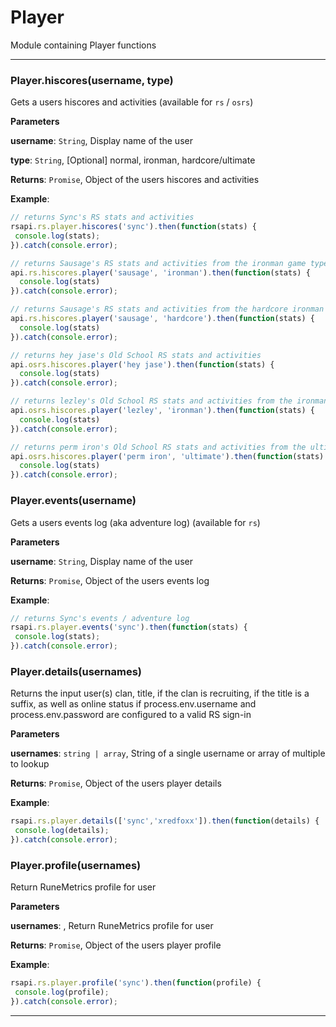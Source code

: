 # Player

Module containing Player functions



* * *

### Player.hiscores(username, type) 

Gets a users hiscores and activities (available for `rs` / `osrs`)

**Parameters**

**username**: `String`, Display name of the user

**type**: `String`, [Optional] normal, ironman, hardcore/ultimate

**Returns**: `Promise`, Object of the users hiscores and activities

**Example**:

```js
// returns Sync's RS stats and activitiesrsapi.rs.player.hiscores('sync').then(function(stats) { console.log(stats);}).catch(console.error);// returns Sausage's RS stats and activities from the ironman game typeapi.rs.hiscores.player('sausage', 'ironman').then(function(stats) {  console.log(stats)}).catch(console.error);// returns Sausage's RS stats and activities from the hardcore ironman game typeapi.rs.hiscores.player('sausage', 'hardcore').then(function(stats) {  console.log(stats)}).catch(console.error);// returns hey jase's Old School RS stats and activitiesapi.osrs.hiscores.player('hey jase').then(function(stats) {  console.log(stats)}).catch(console.error);// returns lezley's Old School RS stats and activities from the ironman game typeapi.osrs.hiscores.player('lezley', 'ironman').then(function(stats) {  console.log(stats)}).catch(console.error);// returns perm iron's Old School RS stats and activities from the ultimate ironman game typeapi.osrs.hiscores.player('perm iron', 'ultimate').then(function(stats) {  console.log(stats)}).catch(console.error);
```


### Player.events(username) 

Gets a users events log (aka adventure log) (available for `rs`)

**Parameters**

**username**: `String`, Display name of the user

**Returns**: `Promise`, Object of the users events log

**Example**:

```js
// returns Sync's events / adventure logrsapi.rs.player.events('sync').then(function(stats) { console.log(stats);}).catch(console.error);
```


### Player.details(usernames) 

Returns the input user(s) clan, title, if the clan is recruiting, if the title is a suffix, as well as online statusif process.env.username and process.env.password are configured to a valid RS sign-in

**Parameters**

**usernames**: `string | array`, String of a single username or array of multiple to lookup

**Returns**: `Promise`, Object of the users player details

**Example**:

```js
rsapi.rs.player.details(['sync','xredfoxx']).then(function(details) { console.log(details);}).catch(console.error);
```


### Player.profile(usernames) 

Return RuneMetrics profile for user

**Parameters**

**usernames**: , Return RuneMetrics profile for user

**Returns**: `Promise`, Object of the users player profile

**Example**:

```js
rsapi.rs.player.profile('sync').then(function(profile) { console.log(profile);}).catch(console.error);
```



* * *










